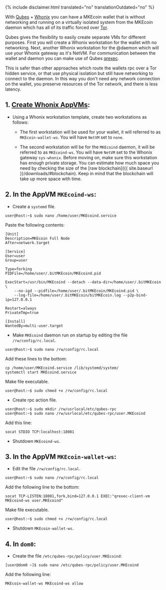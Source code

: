 {% include disclaimer.html translated="no" translationOutdated="no" %}

With [Qubes](https://qubes-os.org) + [Whonix](https://whonix.org) you can have a MKEcoin wallet that is without networking and running on a virtually isolated system from the MKEcoin daemon which has all of its traffic forced over [Tor](https://torproject.org).

Qubes gives the flexibility to easily create separate VMs for different purposes. First you will create a Whonix workstation for the wallet with no networking. Next, another Whonix workstation for the @daemon which will use your Whonix gateway as it's NetVM. For communication between the wallet and daemon you can make use of Qubes [qrexec](https://www.qubes-os.org/doc/qrexec3/).

This is safer than other approaches which route the wallets rpc over a Tor hidden service, or that use physical isolation but still have networking to connect to the daemon. In this way you don't need any network connection on the wallet, you preserve resources of the Tor network, and there is less latency.

## 1. [Create Whonix AppVMs](https://www.whonix.org/wiki/Qubes/Install):

+ Using a Whonix workstation template, create two workstations as follows:

  - The first workstation will be used for your wallet, it will referred to as `MKEcoin-wallet-ws`. You will have `NetVM` set to `none`.

  - The second workstation will be for the `MKEcoind` daemon, it will be referred to as `MKEcoind-ws`. You will have `NetVM` set to the Whonix gateway `sys-whonix`. Before moving on, make sure this workstation has enough private storage. You can estimate how much space you need by checking the size of the [raw blockchain]({{ site.baseurl }}/downloads/#blockchain). Keep in mind that the blockchain will take up more space with time.

## 2. In the AppVM `MKEcoind-ws`:

+ Create a `systemd` file.

```
user@host:~$ sudo nano /home/user/MKEcoind.service
```

Paste the following contents:

```
[Unit]
Description=MKEcoin Full Node
After=network.target

[Service]
User=user
Group=user

Type=forking
PIDFile=/home/user/.bitMKEcoin/MKEcoind.pid

ExecStart=/usr/bin/MKEcoind --detach --data-dir=/home/user/.bitMKEcoin \
    --no-igd --pidfile=/home/user/.bitMKEcoin/MKEcoind.pid \
    --log-file=/home/user/.bitMKEcoin/bitMKEcoin.log --p2p-bind-ip=127.0.0.1

Restart=always
PrivateTmp=true

[Install]
WantedBy=multi-user.target
```

+ Make `MKEcoind` daemon run on startup by editing the file `/rw/config/rc.local`.

```
user@host:~$ sudo nano /rw/config/rc.local
```

Add these lines to the bottom:

```
cp /home/user/MKEcoind.service /lib/systemd/system/
systemctl start MKEcoind.service
```

Make file executable.

```
user@host:~$ sudo chmod +x /rw/config/rc.local
```

+ Create rpc action file.

```
user@host:~$ sudo mkdir /rw/usrlocal/etc/qubes-rpc
user@host:~$ sudo nano /rw/usrlocal/etc/qubes-rpc/user.MKEcoind
```

Add this line:

```
socat STDIO TCP:localhost:18081
```

+ Shutdown `MKEcoind-ws`.

## 3. In the AppVM `MKEcoin-wallet-ws`:

+ Edit the file `/rw/config/rc.local`.

```
user@host:~$ sudo nano /rw/config/rc.local
```

Add the following line to the bottom:

```
socat TCP-LISTEN:18081,fork,bind=127.0.0.1 EXEC:"qrexec-client-vm MKEcoind-ws user.MKEcoind"
```

Make file executable.

```
user@host:~$ sudo chmod +x /rw/config/rc.local
```

+ Shutdown `MKEcoin-wallet-ws`.

## 4. In `dom0`:

+ Create the file `/etc/qubes-rpc/policy/user.MKEcoind`:

```
[user@dom0 ~]$ sudo nano /etc/qubes-rpc/policy/user.MKEcoind
```

Add the following line:

```
MKEcoin-wallet-ws MKEcoind-ws allow
```
